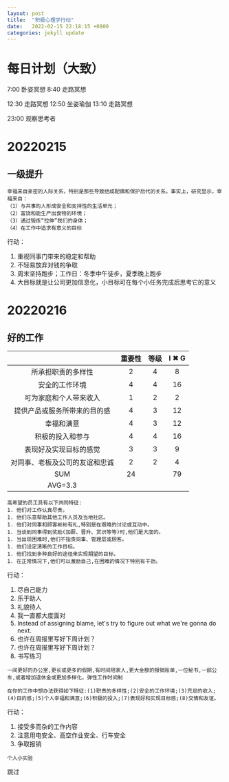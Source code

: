 ```yaml
---
layout: post
title:  "积极心理学行动"
date:   2022-02-15 22:18:15 +0800
categories: jekyll update
---
```


# 每日计划（大致）

7:00	卧姿冥想
8:40	走路冥想



12:30	走路冥想
12:50	坐姿瑜伽
13:10	走路冥想



23:00	观察思考者



# 20220215

## 一级提升
```
幸福来自亲密的人际关系，特别是那些导致结成配偶和保护后代的关系。事实上，研究显示，幸福来自：
（1）与共事的人形成安全和支持性的生活单元；
（2）富饶和能生产出食物的环境；
（3）通过锻炼“拉伸”我们的身体；
（4）在工作中追求有意义的目标
```
行动：
1. 重视同事门带来的稳定和帮助
1. 不轻易放弃对钱的争取
1. 周末坚持跑步；工作日：冬季中午徒步，夏季晚上跑步
1. 大目标就是让公司更加信息化，小目标可在每个小任务完成后思考它的意义























# 20220216

## 好的工作

||重要性|等级|I ✖ G|
|:----:|:----:|:----:|:----:|
|所承担职责的多样性		|2|4|8|
|安全的工作环境			|4|4|16|
|可为家庭和个人带来收入		|1|2|2|
|提供产品或服务所带来的目的感	|4|3|12|
|幸福和满意			|4|3|12|
|积极的投入和参与		|4|4|16|
|表现好及实现目标的感觉		|3|3|9|
|对同事、老板及公司的友谊和忠诚	|2|2|4|
|SUM				|24||79|
|AVG=3.3||||

```
高希望的员工具有以下共同特征:
1. 他们对工作认真尽责。
1. 他们乐意帮助其他工作人员及当地社区。
1. 他们对同事和顾客彬彬有礼,特别是在艰难的讨论或互动中。
1. 当谈到同事得到奖励(加薪、晋升、赏识等等)时,他们是大度的。
1. 当出现困难时,他们不指责同事、管理层或顾客。
1. 他们设定清晰的工作目标。
1. 他们找到多种良好的途径来实现期望的目标。
1. 在正常情况下,他们可以激励自己,在困难的情况下特别有干劲。
```
行动：
1. 尽自己能力
1. 乐于助人
1. 礼貌待人
1. 我一直都大度面对
1. Instead of assigning blame, let's try to figure out what we're gonna do next.
1. 也许在周报里写好下周计划？
1. 也许在周报里写好下周计划？
1. 书写练习

```
一间更好的办公室,更长或更多的假期,有时间陪家人,更大金额的报销账单,一位秘书,一部公车,或者增加退休金或更加多样化。弹性工作时间制

在你的工作中想办法获得如下特征:(1)职责的多样性;(2)安全的工作环境;(3)充足的收入;(4)目的感;(5)个人幸福和满意;(6)积极的投入;(7)表现好和实现目标感;(8)交情和友谊。
```
行动：
1. 接受多而杂的工作内容
1. 注意用电安全、高空作业安全、行车安全
1. 争取报销

```
个人小实验
```
跳过
